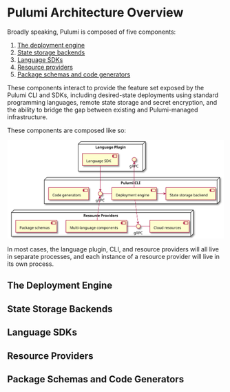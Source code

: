 # Pulumi Architecture Overview

Broadly speaking, Pulumi is composed of five components:

1. [The deployment engine](#the-deployment-engine)
2. [State storage backends](#state-storage-backends)
3. [Language SDKs](#language-sdks)
4. [Resource providers](#resource-providers)
5. [Package schemas and code generators](#package-schemas-and-code-generators)

These components interact to provide the feature set exposed by the Pulumi CLI and SDKs, including desired-state
deployments using standard programming languages, remote state storage and secret encryption, and the ability to bridge
the gap between existing and Pulumi-managed infrastructure.

These components are composed like so:

![Pulumi CLI](./pulumi-cli.svg)

In most cases, the language plugin, CLI, and resource providers will all live in separate processes, and each instance
of a resource provider will live in its own process.

## The Deployment Engine

## State Storage Backends

## Language SDKs

## Resource Providers

## Package Schemas and Code Generators
